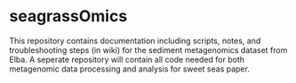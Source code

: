# seagrassOmics

This repository contains documentation including scripts, notes, and troubleshooting steps (in wiki) for the sediment metagenomics dataset from Elba. A seperate repository will contain all code needed for both metagenomic data processing and analysis for sweet seas paper.

